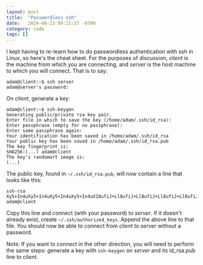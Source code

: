 ```yaml
---
layout: post
title:  "Passwordless ssh"
date:   2024-06-23 09:11:37 -0700
category: code
tags: []
---
```


I kept having to re-learn how to do passwordless authentication with ssh in Linux, so here's the cheat sheet. For the purposes of discussion, _client_ is the machine from which you are connecting, and _server_ is the host machine to which you will connect. That is to say:

```
adam@client:~$ ssh server
adam@server's password:
```

On _client_, generate a key:

```
adam@client:~$ ssh-keygen
Generating public/private rsa key pair.
Enter file in which to save the key (/home/adam/.ssh/id_rsa):
Enter passphrase (empty for no passphrase):
Enter same passphrase again:
Your identification has been saved in /home/adam/.ssh/id_rsa
Your public key has been saved in /home/adam/.ssh/id_rsa.pub
The key fingerprint is:
SHA256:(...) adam@client
The key's randomart image is:
(...)
```

The public key, found in `~/.ssh/id_rsa.pub`, will now contain a line that looks like this:

```
ssh-rsa Xy5+In4uXy5+In4uXy5+In4uXy5+In4uX18ufiJ+Ll8ufiJ+Ll8ufiJ+Ll8ufiJ+Ll8ufiJ+Ll8ufiJ+Ll8ufiJ+Ll8ufiJ+Ll8ufiJ+Ll8ufiJ+Ll8ufiJ+Ll8ufiJ+Ll9fLn4ifi5fLn4ifi5fLn4ifi5fLn4ifi5fCl8ufiJ+Ll8ufiJ+Ll8ufiJ+Ll8ufiJ+Ll9fLn4ifi5fLn4ifi5fLn4ifi5fLn4ifi5fICBOb3RoaW5nIHRvIHNlZSBoZXJlICBfLn4ifi5fLn4ifi5fLn4ifi5fLn4ifi5fXy5+In4uXy5+In4uXy5+In4uXy5+In4uXwpfLn4ifi5fLn4ifi5fLn4ifi5fLn4ifi5fXy5+In4uXy5+In4uXy5+In4uXy5+In4uXy5+In4uXy5+In4uXy5+In4uXy5+In4uXy5+In4uXy5+In4uXy5+In4uXy5+In4uX18ufiJ+Ll8ufiJ+Ll8ufiJ+Ll8ufiJ+Ll8K adam@client
```

Copy this line and connect (with your password) to _server_. If it doesn't already exist, create `~/.ssh/authorized_keys`. Append the above line to that file. You should now be able to connect from _client_ to _server_ without a password.

Note: If you want to connect in the other direction, you will need to perform the same steps: generate a key with `ssh-keygen` on _server_ and its id\_rsa.pub line to _client_.
